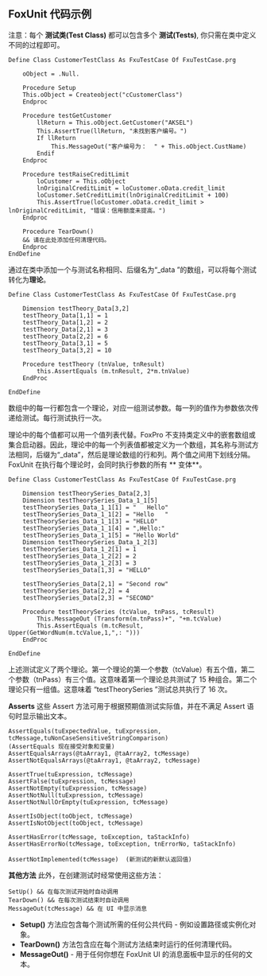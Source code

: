 ## FoxUnit 代码示例

注意：每个 **测试类(Test Class)** 都可以包含多个 **测试(Tests)**, 你只需在类中定义不同的过程即可。


	Define Class CustomerTestClass As FxuTestCase Of FxuTestCase.prg

		oObject = .Null.

		Procedure Setup
		This.oObject = Createobject("cCustomerClass")
		Endproc

		Procedure testGetCustomer
			llReturn = This.oObject.GetCustomer("AKSEL")
			This.AssertTrue(llReturn, "未找到客户编号。")
			If llReturn
				This.MessageOut("客户编号为：  " + This.oObject.CustName)
			Endif
		Endproc

		Procedure testRaiseCreditLimit
			loCustomer = This.oObject
			lnOriginalCreditLimit = loCustomer.oData.credit_limit
			loCustomer.SetCreditLimit(lnOriginalCreditLimit + 100)
			This.AssertTrue(loCustomer.oData.credit_limit > lnOriginalCreditLimit, "错误：信用额度未提高。")
		Endproc
		
		Procedure TearDown()
		&& 请在此处添加任何清理代码。
		Endproc
	EndDefine

通过在类中添加一个与测试名称相同、后缀名为“_data ”的数组，可以将每个测试转化为**理论**。

	Define Class CustomerTestClass As FxuTestCase Of FxuTestCase.prg

		Dimension testTheory_Data[3,2]
		testTheory_Data[1,1] = 1
		testTheory_Data[1,2] = 2
		testTheory_Data[2,1] = 3
		testTheory_Data[2,2] = 6
		testTheory_Data[3,1] = 5
		testTheory_Data[3,2] = 10

		Procedure testTheory (tnValue, tnResult)
			this.AssertEquals (m.tnResult, 2*m.tnValue)
		EndProc

	EndDefine

数组中的每一行都包含一个理论，对应一组测试参数。每一列的值作为参数依次传递给测试。每行测试执行一次。

理论中的每个值都可以用一个值列表代替。FoxPro 不支持类定义中的嵌套数组或集合启动器。因此，理论中的每一个列表值都被定义为一个数组，其名称与测试方法相同，后缀为“_data”，然后是理论数组的行和列。两个值之间用下划线分隔。FoxUnit 在执行每个理论时，会同时执行参数的所有 ** 变体**。

	Define Class CustomerTestClass As FxuTestCase Of FxuTestCase.prg

		Dimension testTheorySeries_Data[2,3]
		Dimension testTheorySeries_Data_1_1[5]
		testTheorySeries_Data_1_1[1] = "   Hello"
		testTheorySeries_Data_1_1[2] = "Hello   "
		testTheorySeries_Data_1_1[3] = "HELLO"
		testTheorySeries_Data_1_1[4] = ",Hello:"
		testTheorySeries_Data_1_1[5] = "Hello World"
		Dimension testTheorySeries_Data_1_2[3]
		testTheorySeries_Data_1_2[1] = 1
		testTheorySeries_Data_1_2[2] = 2
		testTheorySeries_Data_1_2[3] = 3
		testTheorySeries_Data[1,3] = "HELLO"

		testTheorySeries_Data[2,1] = "Second row"
		testTheorySeries_Data[2,2] = 4
		testTheorySeries_Data[2,3] = "SECOND"

		Procedure testTheorySeries (tcValue, tnPass, tcResult)
			This.MessageOut (Transform(m.tnPass)+", "+m.tcValue)
			This.AssertEquals (m.tcResult, Upper(GetWordNum(m.tcValue,1,",: ")))
		EndProc
	
	EndDefine

上述测试定义了两个理论。第一个理论的第一个参数（tcValue）有五个值，第二个参数（tnPass）有三个值。这意味着第一个理论总共测试了 15 种组合。第二个理论只有一组值。这意味着 “testTheorySeries ”测试总共执行了 16 次。

**Asserts**
这些 Assert 方法可用于根据预期值测试实际值，并在不满足 Assert 语句时显示输出文本。

	AssertEquals(tuExpectedValue, tuExpression, tcMessage,tuNonCaseSensitiveStringComparison)
	(AssertEquals 现在接受对象和变量)
	AssertEqualsArrays(@taArray1, @taArray2, tcMessage)
	AssertNotEqualsArrays(@taArray1, @taArray2, tcMessage)

	AssertTrue(tuExpression, tcMessage)
	AssertFalse(tuExpression, tcMessage)
	AssertNotEmpty(tuExpression, tcMessage)
	AssertNotNull(tuExpression, tcMessage)
	AssertNotNullOrEmpty(tuExpression, tcMessage)

	AssertIsObject(toObject, tcMessage)
	AssertIsNotObject(toObject, tcMessage)

	AssertHasError(tcMessage, toException, taStackInfo)
	AssertHasErrorNo(tcMessage, toException, tnErrorNo, taStackInfo)

	AssertNotImplemented(tcMessage)  (新测试的新默认返回值)


**其他方法**
此外，在创建测试时经常使用这些方法：


	SetUp() && 在每次测试开始时自动调用
	TearDown() && 在每次测试结束时自动调用
	MessageOut(tcMessage) && 在 UI 中显示消息


* **Setup()** 方法应包含每个测试所需的任何公共代码 - 例如设置路径或实例化对象。
* **TearDown()** 方法包含应在每个测试方法结束时运行的任何清理代码。
* **MessageOut()** - 用于任何你想在 FoxUnit UI 的消息面板中显示的任何的文本。
